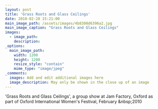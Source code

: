 ```yaml
---
layout: post
title: 'Grass Roots and Glass Ceilings'
date: 2010-02-28 15:21:00
main_image_path: /assets/images/4b8300d6396a2.jpg
main_image_caption: "Grass Roots and Glass Ceilings"
images:
  - image_path: 
    description: 
_options:
  main_image_path:
    width: 1200
    height: 1200
    resize_style: "contain"
    mime_type: "image/jpeg"
_comments:
  images: Add and edit additional images here
  image_description: May only be shown in the close up of an image
---
```


'Grass Roots and Glass Ceilings', a group show at Jam Factory, Oxford as part of Oxford International Women's Festival, February &amp;nbsp;2010